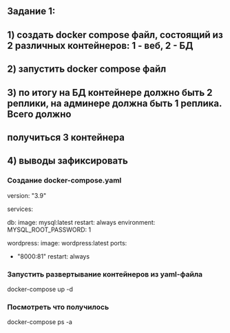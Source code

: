 
## Задание 1:
## 1) создать docker compose файл, состоящий из 2 различных контейнеров: 1 - веб, 2 - БД
## 2) запустить docker compose файл
## 3) по итогу на БД контейнере должно быть 2 реплики, на админере должна быть 1 реплика. Всего должно 
## получиться 3 контейнера
## 4) выводы зафиксировать

### Создание docker-compose.yaml

version: "3.9"

services:

db:
   image: mysql:latest
   restart: always
   environment:
        MYSQL_ROOT_PASSWORD: 1

wordpress:
   image: wordpress:latest
   ports:
   - "8000:81"
   restart: always

### Запустить развертывание контейнеров из yaml-файла

docker-compose up -d

### Посмотреть что получилось

docker-compose ps -a